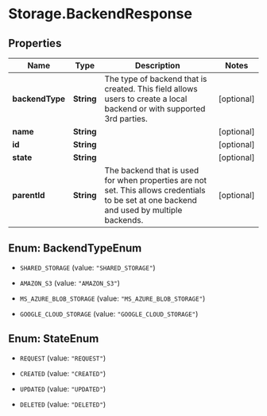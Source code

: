 # Storage.BackendResponse

## Properties
Name | Type | Description | Notes
------------ | ------------- | ------------- | -------------
**backendType** | **String** | The type of backend that is created. This field allows users to create a local backend or with supported 3rd parties. | [optional] 
**name** | **String** |  | [optional] 
**id** | **String** |  | [optional] 
**state** | **String** |  | [optional] 
**parentId** | **String** | The backend that is used for when properties are not set. This allows credentials to be set at one backend and used by multiple backends. | [optional] 


<a name="BackendTypeEnum"></a>
## Enum: BackendTypeEnum


* `SHARED_STORAGE` (value: `"SHARED_STORAGE"`)

* `AMAZON_S3` (value: `"AMAZON_S3"`)

* `MS_AZURE_BLOB_STORAGE` (value: `"MS_AZURE_BLOB_STORAGE"`)

* `GOOGLE_CLOUD_STORAGE` (value: `"GOOGLE_CLOUD_STORAGE"`)




<a name="StateEnum"></a>
## Enum: StateEnum


* `REQUEST` (value: `"REQUEST"`)

* `CREATED` (value: `"CREATED"`)

* `UPDATED` (value: `"UPDATED"`)

* `DELETED` (value: `"DELETED"`)




